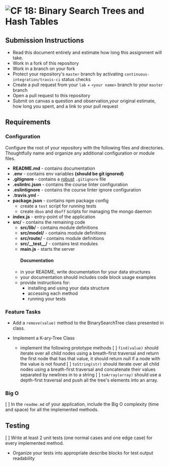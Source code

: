![CF](https://camo.githubusercontent.com/70edab54bba80edb7493cad3135e9606781cbb6b/687474703a2f2f692e696d6775722e636f6d2f377635415363382e706e67) 18: Binary Search Trees and Hash Tables
===

## Submission Instructions
* Read this document entirely and estimate how long this assignment will take.
* Work in a fork of this repository
* Work in a branch on your fork
* Protect your repository's `master` branch by activating `continuous-integration/travis-ci` status checks
* Create a pull request from your `lab` + `<your name>` branch to your `master` branch
* Open a pull request to this repository
* Submit on canvas a question and observation,your original estimate, how long you spent, and a link to your pull request


## Requirements
### Configuration
Configure the root of your repository with the following files and directories. Thoughtfully name and organize any additional configuration or module files.
* **README.md** - contains documentation
* **.env** - contains env variables **(should be git ignored)**
* **.gitignore** - contains a [robust](http://gitignore.io) `.gitignore` file
* **.eslintrc.json** - contains the course linter configuration
* **.eslintignore** - contains the course linter ignore configuration
* **.travis.yml** -
* **package.json** - contains npm package config
  * create a `test` script for running tests
  * create `dbon` and `dboff` scripts for managing the mongo daemon
* **index.js** - entry-point of the application
* **src/** - contains the remaining code
  * **src/lib/** - contains module definitions
  * **src/model/** - contains module definitions
  * **src/route/** - contains module definitions
  * **src/\_\_test\_\_/** - contains test modules
  * **main.js** - starts the server
	####  Documentation
  * in your README, write documentation for your data structures
  * your documentation should includes code block usage examples
  * provide instructions for:
    * installing and using your data structure
    * accessing each method
    * running your tests

### Feature Tasks
* Add a `remove(value)` method to the BinarySearchTree class presented in class.

* Implement a K-ary-Tree Class
  * implement the following prototype methods
   [ ] `find(value)` should iterate over all child nodes using a breath-first traversal and return 
         the first node that has that value, it should return null if a node with the value is not 
          found
   [ ] `toString(str)` should iterate over all child nodes using a breath-first traversal and 
          concatenate their values separated by newlines in to a string
    [ ] `toArray(array)` should use a depth-first traversal and push all the tree's elements into 
             an array.

### Big O
  [ ]  In the `readme.md` of your application, include the Big O complexity (time and space) for 
          all the implemented methods.


## Testing
  [ ] Write at least 2 unit tests (one normal cases and one edge case) for every implemented method.
  * Organize your tests into appropriate describe blocks for test output readability
